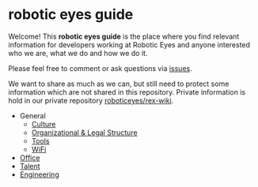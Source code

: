 # robotic eyes guide

Welcome! This **robotic eyes guide** is the place where you find relevant information for developers working at Robotic
Eyes and anyone interested who we are, what we do and how we do it.

Please feel free to comment or ask questions via [issues](https://github.com/roboticeyes/guide/issues).

We want to share as much as we can, but still need to protect some information which are not shared in this repository.
Private information is hold in our private repository [roboticeyes/rex-wiki](https://github.com/roboticeyes/rex-wiki).

* General
  * [Culture](general/culture.md)
  * [Organizational & Legal Structure](general/organizational_legal_structure.md)
  * [Tools](general/tools.md)
  * [WiFi](general/wifi.md)
* [Office](office/)
* [Talent](talent/)
* [Engineering](engineering/)
